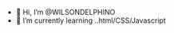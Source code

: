 - 👋 Hi, I’m @WILSONDELPHINO
- 🌱 I’m currently learning ..html/CSS/Javascript
<!---
WILSONDELPHINO/WILSONDELPHINO is a ✨ special ✨ repository because its `README.md` (this file) appears on your GitHub profile.
You can click the Preview link to take a look at your changes.
--->
